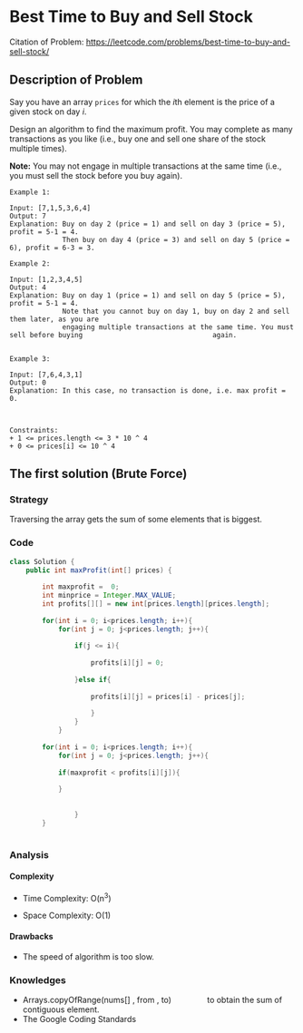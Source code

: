 # Best Time to Buy and Sell Stock

Citation of Problem: https://leetcode.com/problems/best-time-to-buy-and-sell-stock/


## Description of Problem

Say you have an array `prices` for which the *i*th element is the price of a given stock on day *i*.

Design an algorithm to find the maximum profit. You may complete as many transactions as you like (i.e., buy one and sell one share of the stock multiple times).

**Note:** You may not engage in multiple transactions at the same time (i.e., you must sell the stock before you buy again).



``` 
Example 1:

Input: [7,1,5,3,6,4]
Output: 7
Explanation: Buy on day 2 (price = 1) and sell on day 3 (price = 5), profit = 5-1 = 4.
             Then buy on day 4 (price = 3) and sell on day 5 (price = 6), profit = 6-3 = 3.

Example 2:

Input: [1,2,3,4,5]
Output: 4
Explanation: Buy on day 1 (price = 1) and sell on day 5 (price = 5), profit = 5-1 = 4.
             Note that you cannot buy on day 1, buy on day 2 and sell them later, as you are
             engaging multiple transactions at the same time. You must sell before buying 	    						 again.
             
             
Example 3:

Input: [7,6,4,3,1]
Output: 0
Explanation: In this case, no transaction is done, i.e. max profit = 0.



Constraints:
+ 1 <= prices.length <= 3 * 10 ^ 4
+ 0 <= prices[i] <= 10 ^ 4
```


## The first solution (Brute Force)

### Strategy 

Traversing the array gets the sum of some elements that is biggest.


### Code

```java
class Solution {
    public int maxProfit(int[] prices) {
        
        int maxprofit =  0;
        int minprice = Integer.MAX_VALUE;
        int profits[][] = new int[prices.length][prices.length];
        
        for(int i = 0; i<prices.length; i++){
            for(int j = 0; j<prices.length; j++){
                
                if(j <= i){
                    
                    profits[i][j] = 0;
                
                }else if{
                    
                    profits[i][j] = prices[i] - prices[j];
                
                    }
                }
            }
        
        for(int i = 0; i<prices.length; i++){
            for(int j = 0; j<prices.length; j++){
            
            if(maxprofit < profits[i][j]){
                
            }
            
                
                }
        }
        
```



### Analysis

#### Complexity

+ Time Complexity: O(n<sup>3</sup>)

+ Space Complexity: O(1)

#### Drawbacks

+ The speed of algorithm is too slow.




### Knowledges

+ Arrays.copyOfRange(nums[] , from , to)   &nbsp;&nbsp;&nbsp;&nbsp; &nbsp;&nbsp;&nbsp;&nbsp; &nbsp;&nbsp;&nbsp;&nbsp;  to obtain the sum of contiguous element. 
+ The Google Coding Standards

